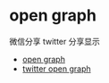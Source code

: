 # open graph
微信分享
twitter 分享显示
- [open graph](https://ogp.me/)
- [twitter open graph](https://developer.twitter.com/en/docs/twitter-for-websites/cards/overview/markup)